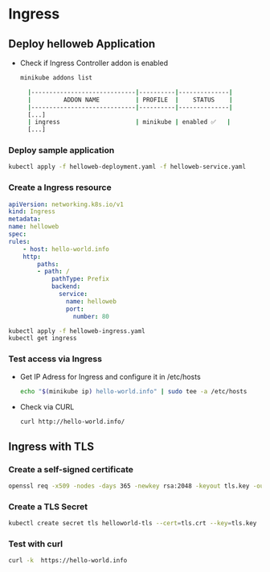 # Ingress

## Deploy helloweb Application

* Check if Ingress Controller addon is enabled
  ```bash
  minikube addons list

    |-----------------------------|----------|--------------|
    |         ADDON NAME          | PROFILE  |    STATUS    |
    |-----------------------------|----------|--------------|
    [...]
    | ingress                     | minikube | enabled ✅   |
    [...]

  ```

### Deploy sample application
```bash
kubectl apply -f helloweb-deployment.yaml -f helloweb-service.yaml
```
### Create a Ingress resource
```yaml
apiVersion: networking.k8s.io/v1
kind: Ingress
metadata:
name: helloweb
spec:
rules:
    - host: hello-world.info
    http:
        paths:
        - path: /
            pathType: Prefix
            backend:
              service:
                name: helloweb
                port:
                  number: 80
```
   
```bash
kubectl apply -f helloweb-ingress.yaml
kubectl get ingress
```
### Test access via Ingress

* Get IP Adress for Ingress and configure it in /etc/hosts
  ```bash
  echo "$(minikube ip) hello-world.info" | sudo tee -a /etc/hosts
  ```
* Check via CURL
  ```bash
  curl http://hello-world.info/
  ```

## Ingress with TLS

### Create a self-signed certificate

```bash
openssl req -x509 -nodes -days 365 -newkey rsa:2048 -keyout tls.key -out tls.crt -subj "/CN=hello-world.info/O=Kubernetes"
```
### Create a TLS Secret
```bash
kubectl create secret tls helloworld-tls --cert=tls.crt --key=tls.key
```

### Test with curl
```bash
curl -k  https://hello-world.info
```







